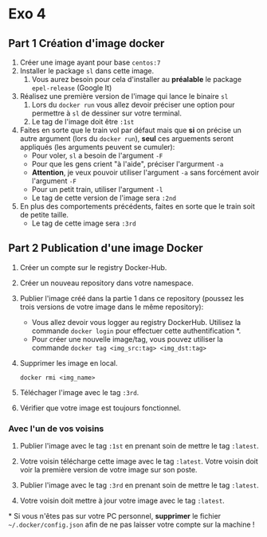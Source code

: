 # Exo 4

## Part 1 Création d'image docker

1. Créer une image ayant pour base `centos:7`
2. Installer le package `sl` dans cette image.
   1. Vous aurez besoin pour cela d'installer au **préalable** le package `epel-release` (Google It)
3. Réalisez une première version de l'image qui lance le binaire `sl`
   1. Lors du `docker run` vous allez devoir préciser une option pour permettre à `sl` de dessiner sur votre terminal.
   2. Le tag de l'image doit être `:1st`
5. Faites en sorte que le train vol par défaut mais que **si** on précise un autre argument (lors du `docker run`), **seul** ces arguements seront appliqués (les arguments peuvent se cumuler):
   - Pour voler, `sl` a besoin de l'argument `-F`
   - Pour que les gens crient "à l'aide", préciser l'argurment `-a`
   - **Attention**, je veux pouvoir utiliser l'argument `-a` sans forcément avoir l'argument `-F`
   - Pour un petit train, utiliser l'argument `-l`
   - Le tag de cette version de l'image sera `:2nd`
6. En plus des comportements précédents, faites en sorte que le train soit de petite taille.
   - Le tag de cette image sera `:3rd`

## Part 2 Publication d'une image Docker

1. Créer un compte sur le registry Docker-Hub.

2. Créer un nouveau repository dans votre namespace.

3. Publier l'image créé dans la partie 1 dans ce repository (poussez les trois versions de votre image dans le même repository):
   - Vous allez devoir vous logger au registry DockerHub. Utilisez la commande `docker login` pour effectuer cette authentification *.
   - Pour créer une nouvelle image/tag, vous pouvez utiliser la commande `docker tag <img_src:tag> <img_dst:tag>`

4. Supprimer les image en local.

   `docker rmi <img_name>`

5. Téléchager l'image avec le tag `:3rd`.

6. Vérifier que votre image est toujours fonctionnel.

### Avec l'un de vos voisins

1. Publier l'image avec le tag `:1st` en prenant soin de mettre le tag `:latest`.

2. Votre voisin télécharge cette image avec le tag `:latest`. Votre voisin doit voir la première version de votre image sur son poste.

3. Publier l'image avec le tag `:3rd` en prenant soin de mettre le tag `:latest`.

4. Votre voisin doit mettre à jour votre image avec le tag `:latest`.


\* Si vous n'êtes pas sur votre PC personnel, **supprimer** le fichier `~/.docker/config.json` afin de ne pas laisser votre compte sur la machine !